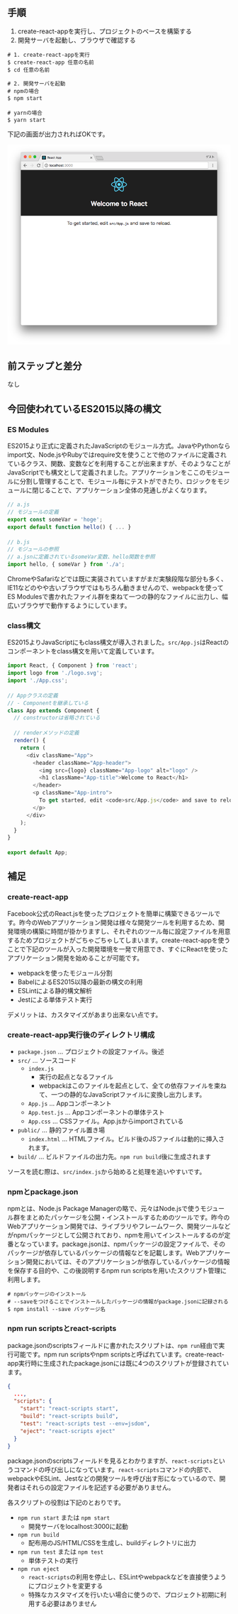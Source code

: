 <!-- vim: set nofoldenable: -->

## 手順

1. create-react-appを実行し、プロジェクトのベースを構築する
2. 開発サーバを起動し、ブラウザで確認する

```console
# 1. create-react-appを実行
$ create-react-app 任意の名前
$ cd 任意の名前
```

```console
# 2. 開発サーバを起動
# npmの場合
$ npm start

# yarnの場合
$ yarn start
```

下記の画面が出力されればOKです。

![](pictures/screenshot.png)

## 前ステップと差分

なし

## 今回使われているES2015以降の構文

### ES Modules

ES2015より正式に定義されたJavaScriptのモジュール方式。JavaやPythonならimport文、Node.jsやRubyではrequire文を使うことで他のファイルに定義されているクラス、関数、変数などを利用することが出来ますが、そのようなことがJavaScriptでも構文として定義されました。アプリケーションをここのモジュールに分割し管理することで、モジュール毎にテストができたり、ロジックをモジュールに閉じることで、アプリケーション全体の見通しがよくなります。

```js
// a.js
// モジュールの定義
export const someVar = 'hoge';
export default function hello() { ... }

// b.js
// モジュールの参照
// a.jsnに定義されているsomeVar変数、hello関数を参照
import hello, { someVar } from './a';
```

ChromeやSafariなどでは既に実装されていますがまだ実験段階な部分も多く、IE11などのやや古いブラウザではもちろん動きませんので、webpackを使ってES Modulesで書かれたファイル群を束ねて一つの静的なファイルに出力し、幅広いブラウザで動作するようにしています。

### class構文

ES2015よりJavaScriptにもclass構文が導入されました。`src/App.js`はReactのコンポーネントをclass構文を用いて定義しています。

```js
import React, { Component } from 'react';
import logo from './logo.svg';
import './App.css';

// Appクラスの定義
// - Componentを継承している
class App extends Component {
  // constructorは省略されている

  // renderメソッドの定義
  render() {
    return (
      <div className="App">
        <header className="App-header">
          <img src={logo} className="App-logo" alt="logo" />
          <h1 className="App-title">Welcome to React</h1>
        </header>
        <p className="App-intro">
          To get started, edit <code>src/App.js</code> and save to reload.
        </p>
      </div>
    );
  }
}

export default App;
```

## 補足

### create-react-app

Facebook公式のReact.jsを使ったプロジェクトを簡単に構築できるツールです。昨今のWebアプリケーション開発は様々な開発ツールを利用するため、開発環境の構築に時間が掛かりますし、それぞれのツール毎に設定ファイルを用意するためプロジェクトがごちゃごちゃしてしまいます。create-react-appを使うことで下記のツールが入った開発環境を一発で用意でき、すぐにReactを使ったアプリケーション開発を始めることが可能です。

- webpackを使ったモジュール分割
- BabelによるES2015以降の最新の構文の利用
- ESLintによる静的構文解析
- Jestによる単体テスト実行

デメリットは、カスタマイズがあまり出来ない点です。

### create-react-app実行後のディレクトリ構成

- `package.json` ... プロジェクトの設定ファイル。後述
- `src/` ... ソースコード
  - `index.js`
    - 実行の起点となるファイル
    - webpackはこのファイルを起点として、全ての依存ファイルを束ねて、一つの静的なJavaScriptファイルに変換し出力します。
  - `App.js` ... Appコンポーネント
  - `App.test.js` ... Appコンポーネントの単体テスト
  - `App.css` ... CSSファイル。App.jsからimportされている
- `public/` ... 静的ファイル置き場
  - `index.html` ... HTMLファイル。ビルド後のJSファイルは動的に挿入されます。
- `build/` ... ビルドファイルの出力先。`npm run build`後に生成されます

ソースを読む際は、`src/index.js`から始めると処理を追いやすいです。

### npmとpackage.json

npmとは、Node.js Package Managerの略で、元々はNode.jsで使うモジュール群をまとめたパッケージを公開・インストールするためのツールです。昨今のWebアプリケーション開発では、ライブラリやフレームワーク、開発ツールなどがnpmパッケージとして公開されており、npmを用いてインストールするのが定番となっています。package.jsonは、npmパッケージの設定ファイルで、そのパッケージが依存しているパッケージの情報などを記載します。Webアプリケーション開発においては、そのアプリケーションが依存しているパッケージの情報を保存する目的や、この後説明するnpm run scriptsを用いたスクリプト管理に利用します。

```console
# npmパッケージのインストール
# --saveをつけることでインストールしたパッケージの情報がpackage.jsonに記録される
$ npm install --save パッケージ名
```

### npm run scriptsとreact-scripts

package.jsonのscriptsフィールドに書かれたスクリプトは、`npm run`経由で実行可能です。npm run scriptsやnpm scriptsと呼ばれています。create-react-app実行時に生成されたpackage.jsonには既に4つのスクリプトが登録されています。

```json
{
  ...,
  "scripts": {
    "start": "react-scripts start",
    "build": "react-scripts build",
    "test": "react-scripts test --env=jsdom",
    "eject": "react-scripts eject"
  }
}
```

package.jsonのscriptsフィールドを見るとわかりますが、`react-scripts`というコマンドの呼び出しになっています。`react-scripts`コマンドの内部で、webpackやESLint、Jestなどの開発ツールを呼び出す形になっているので、開発者はそれらの設定ファイルを記述する必要がありません。

各スクリプトの役割は下記のとおりです。

- `npm run start` または `npm start`
  - 開発サーバをlocalhost:3000に起動
- `npm run build`
  - 配布用のJS/HTML/CSSを生成し、buildディレクトリに出力
- `npm run test` または `npm test`
  - 単体テストの実行
- `npm run eject`
  - `react-scripts`の利用を停止し、ESLintやwebpackなどを直接使うようにプロジェクトを変更する
  - 特殊なカスタマイズを行いたい場合に使うので、プロジェクト初期に利用する必要はありません

